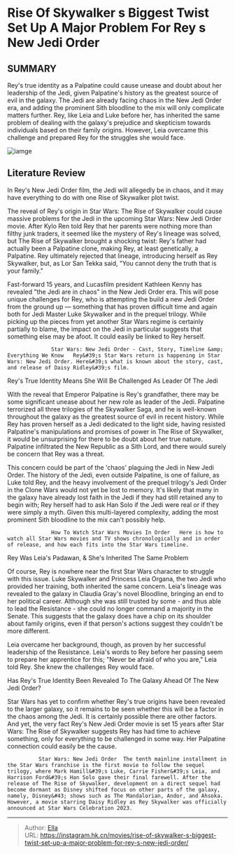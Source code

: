 # Rise Of Skywalker s Biggest Twist Set Up A Major Problem For Rey s New Jedi Order


## SUMMARY 



  Rey&#39;s true identity as a Palpatine could cause unease and doubt about her leadership of the Jedi, given Palpatine&#39;s history as the greatest source of evil in the galaxy.   The Jedi are already facing chaos in the New Jedi Order era, and adding the prominent Sith bloodline to the mix will only complicate matters further.   Rey, like Leia and Luke before her, has inherited the same problem of dealing with the galaxy&#39;s prejudice and skepticism towards individuals based on their family origins. However, Leia overcame this challenge and prepared Rey for the struggles she would face.  

![iamge](https://static1.srcdn.com/wordpress/wp-content/uploads/2024/01/rey-rise-of-skywalker.jpg)

## Literature Review

In Rey&#39;s New Jedi Order film, the Jedi will allegedly be in chaos, and it may have everything to do with one Rise of Skywalker plot twist.




​​​​​​The reveal of Rey&#39;s origin in Star Wars: The Rise of Skywalker could cause massive problems for the Jedi in the upcoming Star Wars: New Jedi Order movie. After Kylo Ren told Rey that her parents were nothing more than filthy junk traders, it seemed like the mystery of Rey&#39;s lineage was solved, but The Rise of Skywalker brought a shocking twist: Rey&#39;s father had actually been a Palpatine clone, making Rey, at least genetically, a Palpatine. Rey ultimately rejected that lineage, introducing herself as Rey Skywalker, but, as Lor San Tekka said, &#34;You cannot deny the truth that is your family.&#34;




Fast-forward 15 years, and Lucasfilm president Kathleen Kenny has revealed &#34;the Jedi are in chaos&#34; in the New Jedi Order era. This will pose unique challenges for Rey, who is attempting the build a new Jedi Order from the ground up — something that has proven difficult time and again both for Jedi Master Luke Skywalker and in the prequel trilogy. While picking up the pieces from yet another Star Wars regime is certainly partially to blame, the impact on the Jedi in particular suggests that something else may be afoot. It could easily be linked to Rey herself.

                  Star Wars: New Jedi Order - Cast, Story, Timeline &amp; Everything We Know   Rey&#39;s Star Wars return is happening in Star Wars: New Jedi Order. Here&#39;s what is known about the story, cast, and release of Daisy Ridley&#39;s film.   


 Rey&#39;s True Identity Means She Will Be Challenged As Leader Of The Jedi 
          




With the reveal that Emperor Palpatine is Rey&#39;s grandfather, there may be some significant unease about her new role as leader of the Jedi. Palpatine terrorized all three trilogies of the Skywalker Saga, and he is well-known throughout the galaxy as the greatest source of evil in recent history. While Rey has proven herself as a Jedi dedicated to the light side, having resisted Palpatine&#39;s manipulations and promises of power in The Rise of Skywalker, it would be unsurprising for there to be doubt about her true nature. Palpatine infiltrated the New Republic as a Sith Lord, and there would surely be concern that Rey was a threat.

This concern could be part of the &#39;chaos&#39; plaguing the Jedi in New Jedi Order. The history of the Jedi, even outside Palpatine, is one of failure, as Luke told Rey, and the heavy involvement of the prequel trilogy&#39;s Jedi Order in the Clone Wars would not yet be lost to memory. It&#39;s likely that many in the galaxy have already lost faith in the Jedi if they had still retained any to begin with; Rey herself had to ask Han Solo if the Jedi were real or if they were simply a myth. Given this multi-layered complexity, adding the most prominent Sith bloodline to the mix can&#39;t possibly help.




                  How To Watch Star Wars Movies In Order   Here is how to watch all Star Wars movies and TV shows chronologically and in order of release, and how each fits into the Star Wars timeline.   



 Rey Was Leia&#39;s Padawan, &amp; She&#39;s Inherited The Same Problem 
         

Of course, Rey is nowhere near the first Star Wars character to struggle with this issue. Luke Skywalker and Princess Leia Organa, the two Jedi who provided her training, both inherited the same concern. Leia&#39;s lineage was revealed to the galaxy in Claudia Gray&#39;s novel Bloodline, bringing an end to her political career. Although she was still trusted by some - and thus able to lead the Resistance - she could no longer command a majority in the Senate. This suggests that the galaxy does have a chip on its shoulder about family origins, even if that person&#39;s actions suggest they couldn&#39;t be more different.




Leia overcame her background, though, as proven by her successful leadership of the Resistance. Leia&#39;s words to Rey before her passing seem to prepare her apprentice for this; &#34;Never be afraid of who you are,&#34; Leia told Rey. She knew the challenges Rey would face.



 Has Rey&#39;s True Identity Been Revealed To The Galaxy Ahead Of The New Jedi Order? 
          

Star Wars has yet to confirm whether Rey&#39;s true origins have been revealed to the larger galaxy, so it remains to be seen whether this will be a factor in the chaos among the Jedi. It is certainly possible there are other factors. And yet, the very fact Rey&#39;s New Jedi Order movie is set 15 years after Star Wars: The Rise of Skywalker suggests Rey has had time to achieve something, only for everything to be challenged in some way. Her Palpatine connection could easily be the cause.




              Star Wars: New Jedi Order  The tenth mainline installment in the Star Wars franchise is the first movie to follow the sequel trilogy, where Mark Hamill&#39;s Luke, Carrie Fisher&#39;s Leia, and Harrison Ford&#39;s Han Solo gave their final farewell. After the release of The Rise of Skywalker, development on a direct sequel had become dormant as Disney shifted focus on other parts of the galaxy, namely, Disney&#43; shows such as The Mandalorian, Andor, and Ahsoka. However, a movie starring Daisy Ridley as Rey Skywalker was officially announced at Star Wars Celebration 2023.   


---

> Author: [Ella](https://instagram.hk.cn/)  
> URL: https://instagram.hk.cn/movies/rise-of-skywalker-s-biggest-twist-set-up-a-major-problem-for-rey-s-new-jedi-order/  

